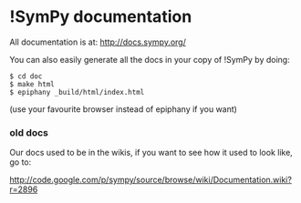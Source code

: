 


# !SymPy documentation

All documentation is at: http://docs.sympy.org/

You can also easily generate all the docs in your copy of !SymPy by doing:
```
$ cd doc
$ make html
$ epiphany _build/html/index.html
```
(use your favourite browser instead of epiphany if you want)

### old docs

Our docs used to be in the wikis, if you want to see how it used to look like, go to:

http://code.google.com/p/sympy/source/browse/wiki/Documentation.wiki?r=2896